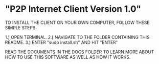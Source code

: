"P2P Internet Client Version 1.0"
=================================

TO INSTALL THE CLIENT ON YOUR OWN COMPUTER, FOLLOW
THESE SIMPLE STEPS:

1.)  OPEN TERMINAL.
2.)  NAVIGATE TO THE FOLDER CONTAINING THIS README.
3.)  ENTER "sudo install.sh" AND HIT "ENTER"

READ THE DOCUMENTS IN THE DOCS FOLDER TO LEARN MORE
ABOUT HOW TO USE THIS SOFTWARE AS WELL AS HOW IT WORKS.
